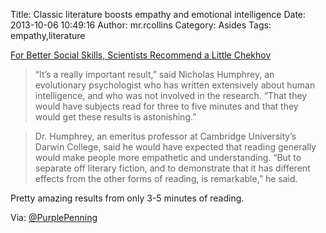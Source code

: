 Title: Classic literature boosts empathy and emotional intelligence
Date: 2013-10-06 10:49:16
Author: mr.rcollins
Category: Asides
Tags: empathy,literature

[For Better Social Skills, Scientists Recommend a Little Chekhov](http://well.blogs.nytimes.com/2013/10/03/i-know-how-youre-feeling-i-read-chekhov/)

>“It’s a really important result,” said Nicholas Humphrey, an evolutionary psychologist who has written extensively about human intelligence, and who was not involved in the research. “That they would have subjects read for three to five minutes and that they would get these results is astonishing.”

>Dr. Humphrey, an emeritus professor at Cambridge University’s Darwin College, said he would have expected that reading generally would make people more empathetic and understanding. “But to separate off literary fiction, and to demonstrate that it has different effects from the other forms of reading, is remarkable,” he said.

Pretty amazing results from only 3-5 minutes of reading. 

Via: [@PurplePenning](https://twitter.com/PurplePenning/status/386165496879808513)